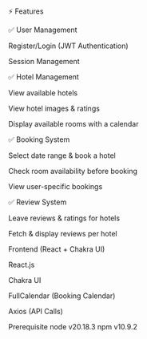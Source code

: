 ⚡ Features

✅ User Management

Register/Login (JWT Authentication)

Session Management

✅ Hotel Management

View available hotels

View hotel images & ratings

Display available rooms with a calendar

✅ Booking System

Select date range & book a hotel

Check room availability before booking

View user-specific bookings

✅ Review System

Leave reviews & ratings for hotels

Fetch & display reviews per hotel


Frontend (React + Chakra UI)

React.js

Chakra UI

FullCalendar (Booking Calendar)

Axios (API Calls)


Prerequisite
node v20.18.3
npm v10.9.2
